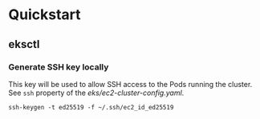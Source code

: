 # Quickstart 

## eksctl

### Generate SSH key locally

This key will be used to allow SSH access to the Pods running the cluster. See `ssh` property of the _eks/ec2-cluster-config.yaml_.

```shell
ssh-keygen -t ed25519 -f ~/.ssh/ec2_id_ed25519
```